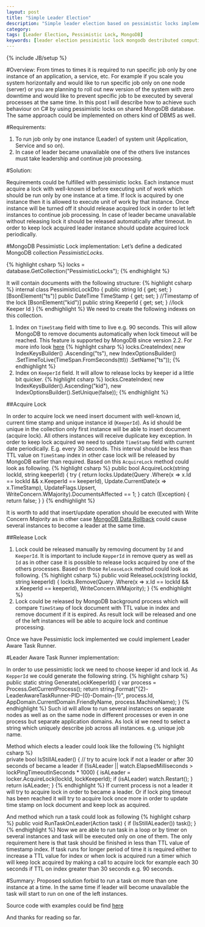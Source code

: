```yaml
---
layout: post
title: "Simple Leader Election"
description: "Simple leader election based on pessimistic locks implemented on shared MongoDB database with C#"
category: 
tags: [Leader Election, Pessimistic Lock, MongoDB]
keywords: [leader election pessimistic lock mongodb destributed computing c#]
---
```

{% include JB/setup %}

#Overview:
From times to times it is required to run specific job only by one instance of an application, a service, etc. For example if you scale you system horizontally and would like to run specific job only on one node (server) or you are planning to roll out new version of the system with zero downtime and would like to prevent specific job to be executed by several processes at the same time. In this post I will describe how to achieve such behaviour on C# by using pessimistic locks on shared MongoDB database. The same approach could be implemented on others kind of DBMS as well.
<!--more-->

#Requirements:
1.	To run job only by one instance (Leader) of system unit (Application, Service and so on).
2.	In case of leader became unavailable one of the others live instances must take leadership and continue job processing.  

#Solution:

Requirements could be fulfilled with pessimistic locks. Each instance must acquire a lock with well-known id before executing unit of work which should be run only by one instance at a time. If lock is acquired by one instance then it is allowed to execute unit of work by that instance. Once instance will be turned off it should release acquired lock in order to let left instances to continue job processing. In case of leader became unavailable without releasing lock it should be released automatically after timeout. In order to keep lock acquired leader instance should update acquired lock periodically.

#MongoDB Pessimistic Lock implementation:
Let’s define a dedicated MongoDB collection *PessimisticLocks*.

{% highlight csharp %}
locks = database.GetCollection<PessimisticLockDto>("PessimisticLocks");
{% endhighlight %}

It will contain documents with the following structure:
{% highlight csharp %}
    internal class PessimisticLockDto
    {
        public string Id { get; set; } 
        [BsonElement("ts")]
        public DateTime TimeStamp { get; set; } //Timestamp of the lock
        [BsonElement("kid")]
        public string KeeperId { get; set; } //lock Keeper Id
    }
{% endhighlight %}
We need to create the following indexes on this collection.

<ol><li>
Index on <code>TimeStamp</code> field with time to live e.g. 90 seconds. This will allow MongoDB to remove documents automatically when lock timeout will be reached. This feature is supported by MongoDB since version 2.2. For more info look 
<a href="https://docs.mongodb.org/manual/tutorial/expire-data/">here</a>
{% highlight csharp %}
locks.CreateIndex(
	new IndexKeysBuilder()
		.Ascending("ts"), 
	new IndexOptionsBuilder()
		.SetTimeToLive(TimeSpan.FromSeconds(ttl))
		.SetName("ts"));
{% endhighlight %}
</li><li>
Index on <code>KeeperId</code> field. It will allow to release locks by keeper id a little bit quicker.
{% highlight csharp %}
locks.CreateIndex(
	new IndexKeysBuilder().Ascending("kid"), 
	new IndexOptionsBuilder().SetUnique(false));
{% endhighlight %}
</li></ol>

##Acquire Lock

In order to acquire lock we need insert document with well-known id, current time stamp and unique instance id (`KeeperId`). As id should be unique in the collection only first instance will be able to insert document (acquire lock). All others instances will receive duplicate key exception. In order to keep lock acquired we need to update `TimeStamp` field with current date periodically. E.g. every 30 seconds. This interval should be less than TTL value on `TimeStamp` index in other case lock will be released by MongoDB earlier than required. Based on this `AcquireLock` method could look as following.
{% highlight csharp %}
public bool AcquireLock(string lockId, string keeperId)
{
	try
	{
		return locks.Update(Query<PessimisticLockDto>
			.Where(x => x.Id == lockId && x.KeeperId == keeperId),
			Update<PessimisticLockDto>.CurrentDate(x => x.TimeStamp), 
			UpdateFlags.Upsert, 
			WriteConcern.WMajority).DocumentsAffected == 1;
	}
	catch (Exception)
	{
		return false;
	}
}
{% endhighlight %}

It is worth to add that insert/update operation should be executed with Write Concern *Majority* as in other case [MongoDB Data Rollback](https://docs.mongodb.org/manual/core/replica-set-rollbacks/) could cause several instances to become a leader at the same time.

##Release Lock
<ol>
<li>
Lock could be released manually by removing document by <code>Id</code> and <code>KeeperId</code>. It is important to include <code>KepperId</code> in remove query as well as <code>Id</code> as in other case it is possible to release locks acquired by one of the others processes. 
Based on those <code>ReleaseLock</code> method could look as following.
{% highlight csharp %}
public void ReleaseLock(string lockId, string keeperId)
{
	locks.Remove(Query<PessimisticLockDto>
		.Where(x => x.Id == lockId && x.KeeperId == keeperId), 
		WriteConcern.WMajority);
}
{% endhighlight %}
</li><li>
Lock could be released by MongoDB background process which will compare <code>TimeStamp</code> of lock document with TTL value in index and remove document if it is expired. As result lock will be released and one of the left instances will be able to acquire lock and continue processing.
</li>
</ol>

Once we have Pessimistic lock implemented we could implement Leader Aware Task Runner.

#Leader Aware Task Runner implementation:

In order to use pessimistic lock we need to choose keeper id and lock id.
As `KepperId` we could generate the following string.
{% highlight csharp %}
public static string GenerateLockKeeperId()
{
	var process = Process.GetCurrentProcess();
	return string.Format("{2}-LeaderAwareTaskRunner-PID-{0}-Domain-{1}",
	process.Id, AppDomain.CurrentDomain.FriendlyName, process.MachineName);
}
{% endhighlight %}
Such id will allow to run several instances on separate nodes as well as on the same node in different processes or even in one process but separate application domains.
As lock id we need to select a string which uniquely describe job across all instances. e.g. unique job name.

Method which elects a leader could look like the following
{% highlight csharp %}   
private bool IsStillALeader()
{
	// try to acuire lock if not a leader or after 30 seconds of became a leader
	if (!isALeader || watch.ElapsedMilliseconds > lockPingTimeoutInSeconds * 1000) 
	{
		isALeader = locker.AcquireLock(lockId, lockKeeperId);
		if (isALeader) watch.Restart();
	}
	return isALeader;
}
{% endhighlight %}
If current process is not a leader it will try to acquire lock in order to became a leader. Or if lock ping timeout has been reached it will try to acquire lock once more in order to update time stamp on lock document and keep lock as acquired.
 
And method which run a task could look as following
{% highlight csharp %}
public void RunTaskOnLeader(Action task)
{
	if (IsStillALeader())
		task();
}
{% endhighlight %}
Now we are able to run task in a loop or by timer on several instances and task will be executed only on one of them. The only requirement here is that task should be finished in less than TTL value of timestamp index. If task runs for longer period of time it is required either to increase a TTL value for index or when lock is acquired run a timer which will keep lock acquired by making a call to acquire lock for example each 30 seconds if TTL on index greater than 30 seconds e.g. 90 seconds.

#Summary: 
Proposed solution forbid to run a task on more than one instance at a time. In the same time if leader will become unavailable the task will start to run on one of the left instances.

Source code with examples could be find [here](https://github.com/vedmiediev/SimpleLeaderElection)

And thanks for reading so far.				
